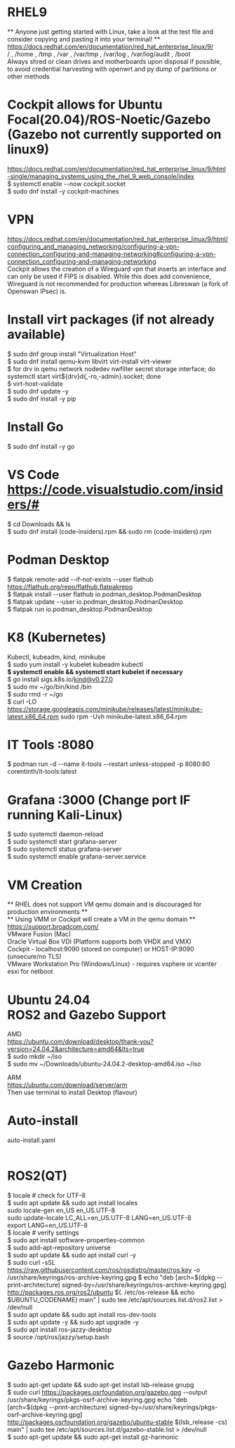 # RHEL9 
** Anyone just getting started with Linux, take a look at the test file and consider copying and pasting it into your terminal! **
https://docs.redhat.com/en/documentation/red_hat_enterprise_linux/9/ \
/ , /home , /tmp , /var , /var/tmp , /var/log , /var/log/audit , /boot \
Always shred or clean drives and motherboards upon disposal if possible, to avoid credential harvesting with openwrt and py dump of partitions or other methods

# Cockpit allows for Ubuntu Focal(20.04)/ROS-Noetic/Gazebo (Gazebo not currently supported on linux9)
https://docs.redhat.com/en/documentation/red_hat_enterprise_linux/9/html-single/managing_systems_using_the_rhel_9_web_console/index \
$ systemctl enable --now cockpit.socket \
$ sudo dnf install -y cockpit-machines

# VPN
https://docs.redhat.com/en/documentation/red_hat_enterprise_linux/9/html/configuring_and_managing_networking/configuring-a-vpn-connection_configuring-and-managing-networking#configuring-a-vpn-connection_configuring-and-managing-networking 
<br>
Cockpit allows the creation of a Wireguard vpn that inserts an interface and can only be used if FIPS is disabled. While this does add convenience, Wireguard is not recommended for production whereas Libreswan (a fork of Openswan IPsec) is.

# Install virt packages (if not already available) 
$ sudo dnf group install "Virtualization Host" \
$ sudo dnf install qemu-kvm libvirt virt-install virt-viewer \
$ for drv in qemu network nodedev nwfilter secret storage interface; do systemctl start virt${drv}d{,-ro,-admin}.socket; done \
$ virt-host-validate \
$ sudo dnf update -y \
$ sudo dnf install -y pip     

# Install Go 
$ sudo dnf install -y go

# VS Code https://code.visualstudio.com/insiders/#
$ cd Downloads && ls <br>
$ sudo dnf install (code-insiders).rpm && sudo rm (code-insiders).rpm

# Podman Desktop
$ flatpak remote-add --if-not-exists --user flathub https://flathub.org/repo/flathub.flatpakrepo <br> 
$ flatpak install --user flathub io.podman_desktop.PodmanDesktop <br> 
$ flatpak update --user io.podman_desktop.PodmanDesktop <br> 
$ flatpak run io.podman_desktop.PodmanDesktop

# K8 (Kubernetes)
Kubectl, kubeadm, kind, minikube \
$ sudo yum install -y kubelet kubeadm kubectl \
**$ systemctl enable && systemctl start kubelet if necessary** \
$ go install sigs.k8s.io/kind@v0.27.0 \
$ sudo mv ~/go/bin/kind /bin \
$ sudo rmd -r ~/go \
$ curl -LO https://storage.googleapis.com/minikube/releases/latest/minikube-latest.x86_64.rpm
sudo rpm -Uvh minikube-latest.x86_64.rpm


# IT Tools :8080
$ podman run -d --name it-tools --restart unless-stopped -p 8080:80 corentinth/it-tools:latest 

# Grafana :3000 (Change port IF running Kali-Linux)
$ sudo systemctl daemon-reload \
$ sudo systemctl start grafana-server \
$ sudo systemctl status grafana-server \
$ sudo systemctl enable grafana-server.service 

# VM Creation 
** RHEL does not support VM qemu domain and is discouraged for production environments ** \
** Using VMM or Cockpit will create a VM in the qemu domain **  \
https://support.broadcom.com/ \
VMware Fusion (Mac) \
Oracle Virtual Box VDI (Platform supports both VHDX and VMX) \
Cockpit - localhost:9090 (stored on computer) or HOST-IP:9090 (unsecure/no TLS) \
VMware Workstation Pro (Windows/Linux) - requires vsphere or vcenter esxi for netboot

# Ubuntu 24.04 <br> ROS2 and Gazebo Support 
AMD \
https://ubuntu.com/download/desktop/thank-you?version=24.04.2&architecture=amd64&lts=true \
$ sudo mkdir ~/iso \
$ sudo mv ~/Downloads/ubuntu-24.04.2-desktop-amd64.iso ~/iso

ARM \
https://ubuntu.com/download/server/arm \
Then use terminal to install Desktop (flavour)

# Auto-install
auto-install.yaml
\
<br>
# ROS2(QT)
$ locale  # check for UTF-8 \
$ sudo apt update && sudo apt install locales \
sudo locale-gen en_US en_US.UTF-8 \
sudo update-locale LC_ALL=en_US.UTF-8 LANG=en_US.UTF-8 \
export LANG=en_US.UTF-8 \
$ locale  # verify settings \
$ sudo apt install software-properties-common \
$ sudo add-apt-repository universe \
$ sudo apt update && sudo apt install curl -y \
$ sudo curl -sSL https://raw.githubusercontent.com/ros/rosdistro/master/ros.key -o /usr/share/keyrings/ros-archive-keyring.gpg
$ echo "deb [arch=$(dpkg --print-architecture) signed-by=/usr/share/keyrings/ros-archive-keyring.gpg] http://packages.ros.org/ros2/ubuntu $(. /etc/os-release && echo $UBUNTU_CODENAME) main" | sudo tee /etc/apt/sources.list.d/ros2.list > /dev/null \
$ sudo apt update && sudo apt install ros-dev-tools \
$ sudo apt update -y && sudo apt upgrade -y \
$ sudo apt install ros-jazzy-desktop \
$ source /opt/ros/jazzy/setup.bash
<br>
# Gazebo Harmonic
$ sudo apt-get update && sudo apt-get install lsb-release gnupg \
$ sudo curl https://packages.osrfoundation.org/gazebo.gpg --output /usr/share/keyrings/pkgs-osrf-archive-keyring.gpg
echo "deb [arch=$(dpkg --print-architecture) signed-by=/usr/share/keyrings/pkgs-osrf-archive-keyring.gpg] http://packages.osrfoundation.org/gazebo/ubuntu-stable $(lsb_release -cs) main" | sudo tee /etc/apt/sources.list.d/gazebo-stable.list > /dev/null \
$ sudo apt-get update && sudo apt-get install gz-harmonic
<br>



 

  

 
